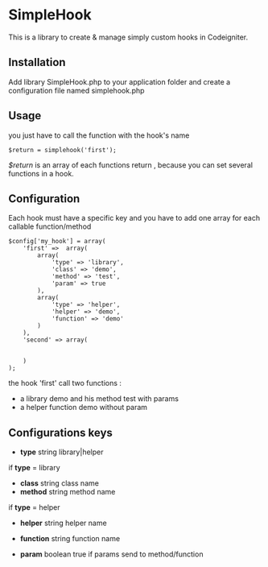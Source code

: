 # SimpleHook

This is a library to create &amp; manage simply custom hooks in Codeigniter.

## Installation

Add library SimpleHook.php to your application folder and create a configuration file named simplehook.php

## Usage

you just have to call the function with the hook's name 

	$return = simplehook('first');

*$return* is an array of each functions return , because you can set several functions in a hook.

## Configuration

Each hook must have a specific key and you have to add one array for each callable function/method

	$config['my_hook'] = array(
		'first' => 	array(
			array(
				'type' => 'library',
				'class' => 'demo',
				'method' => 'test',
				'param' => true
			),
			array(
				'type' => 'helper',
				'helper' => 'demo',
				'function' => 'demo'
			)
		),
		'second' =>	array(

			
		)
	);

the hook 'first' call two functions :
* a library demo and his method test with params
* a helper function demo without param


## Configurations keys

* __type__ string library|helper

if __type__ = library
* __class__ string class name
* __method__ string method name

if __type__ = helper
* __helper__ string helper name
* __function__ string function name

* __param__ boolean true if params send to method/function
